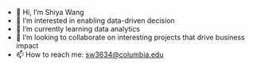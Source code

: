 - 👋 Hi, I’m Shiya Wang
- 👀 I’m interested in enabling data-driven decision
- 🌱 I’m currently learning data analytics
- 💞️ I’m looking to collaborate on interesting projects that drive business impact
- 📫 How to reach me: sw3634@columbia.edu

<!---
ShiyaW/ShiyaW is a ✨ special ✨ repository because its `README.md` (this file) appears on your GitHub profile.
You can click the Preview link to take a look at your changes.
--->
